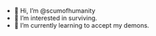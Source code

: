 - 👋 Hi, I’m @scumofhumanity
- 👀 I’m interested in surviving.
- 🌱 I’m currently learning to accept my demons.

<!---
scumofhumanity/scumofhumanity is a ✨ special ✨ repository because its `README.md` (this file) appears on your GitHub profile.
You can click the Preview link to take a look at your changes.
--->

